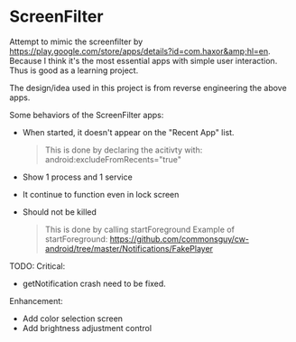 ScreenFilter
============

Attempt to mimic the screenfilter by https://play.google.com/store/apps/details?id=com.haxor&amp;hl=en.
Because I think it's the most essential apps with simple user interaction. 
Thus is good as a learning project.

The design/idea used in this project is from reverse engineering the above apps. 

Some behaviors of the ScreenFilter apps:
- When started, it doesn't appear on the "Recent App" list. 
  > This is done by declaring the acitivty with:  
      android:excludeFromRecents="true"
  
- Show 1 process and 1 service 

- It continue to function even in lock screen

- Should not be killed
  > This is done by calling startForeground
  > Example of startForeground: https://github.com/commonsguy/cw-android/tree/master/Notifications/FakePlayer
  
TODO:
Critical:
- getNotification crash need to be fixed.

Enhancement:
- Add color selection screen
- Add brightness adjustment control


